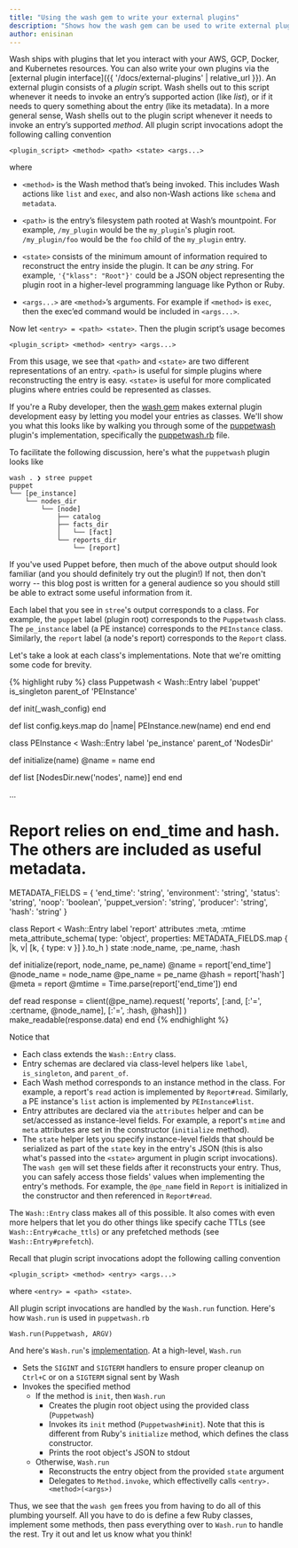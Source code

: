 ```yaml
---
title: "Using the wash gem to write your external plugins"
description: "Shows how the wash gem can be used to write external plugins"
author: enisinan
---
```


Wash ships with plugins that let you interact with your AWS, GCP, Docker, and Kubernetes resources. You can also write your own plugins via the [external plugin interface]({{ '/docs/external-plugins' | relative_url }}). An external plugin consists of a *plugin* script. Wash shells out to this script whenever it needs to invoke an entry’s supported action (like *list*), or if it needs to query something about the entry (like its metadata). In a more general sense, Wash shells out to the plugin script whenever it needs to invoke an entry’s supported *method*. All plugin script invocations adopt the following calling convention

```
<plugin_script> <method> <path> <state> <args...>
```

where

* `<method>` is the Wash method that’s being invoked. This includes Wash actions like `list` and `exec`, and also non-Wash actions like `schema` and `metadata`.

* `<path>` is the entry’s filesystem path rooted at Wash’s mountpoint. For example, `/my_plugin` would be the `my_plugin`'s plugin root. `/my_plugin/foo` would be the `foo` child of the `my_plugin` entry.

* `<state>` consists of the minimum amount of information required to reconstruct the entry inside the plugin. It can be _any_ string. For example, `'{"klass": "Root"}'` could be a JSON object representing the plugin root in a higher-level programming language like Python or Ruby.

* `<args...>` are `<method>`’s arguments. For example if `<method>` is `exec`, then the exec’ed command would be included in `<args...>`.

Now let `<entry> = <path> <state>`. Then the plugin script’s usage becomes

```
<plugin_script> <method> <entry> <args...>
```

From this usage, we see that `<path>` and `<state>` are two different representations of an entry. `<path>` is useful for simple plugins where reconstructing the entry is easy. `<state>` is useful for more complicated plugins where entries could be represented as classes.

If you're a Ruby developer, then the [wash gem](https://github.com/puppetlabs/wash-ruby/tree/0.1.2) makes external plugin development easy by letting you model your entries as classes. We'll show you what this looks like by walking you through some of the [puppetwash](https://github.com/puppetlabs/puppetwash/tree/dadfbc3bb7b4f8fe379086182c3006237028ffc8) plugin's implementation, specifically the [puppetwash.rb](https://github.com/puppetlabs/puppetwash/blob/dadfbc3bb7b4f8fe379086182c3006237028ffc8/puppetwash.rb) file.

To facilitate the following discussion, here's what the `puppetwash` plugin looks like

```
wash . ❯ stree puppet
puppet
└── [pe_instance]
    └── nodes_dir
        └── [node]
            ├── catalog
            ├── facts_dir
            │   └── [fact]
            └── reports_dir
                └── [report]
```

If you've used Puppet before, then much of the above output should look familiar (and you should definitely try out the plugin!) If not, then don't worry -- this blog post is written for a general audience so you should still be able to extract some useful information from it.

Each label that you see in `stree`'s output corresponds to a class. For example, the `puppet` label (plugin root) corresponds to the `Puppetwash` class. The `pe_instance` label (a PE instance) corresponds to the `PEInstance` class. Similarly, the `report` label (a node's report) corresponds to the `Report` class.

Let's take a look at each class's implementations. Note that we're omitting some code for brevity.

{% highlight ruby %}
class Puppetwash < Wash::Entry
  label 'puppet'
  is_singleton
  parent_of 'PEInstance'

  def init(_wash_config)
  end

  def list
    config.keys.map do |name|
       PEInstance.new(name)
    end
  end
end

class PEInstance < Wash::Entry
  label 'pe_instance'
  parent_of 'NodesDir'

  def initialize(name)
    @name = name
  end

  def list
    [NodesDir.new('nodes', name)]
  end
end

...

# Report relies on end_time and hash. The others are included as useful metadata.
METADATA_FIELDS = {
  'end_time': 'string',
  'environment': 'string',
  'status': 'string',
  'noop': 'boolean',
  'puppet_version': 'string',
  'producer': 'string',
  'hash': 'string'
}

class Report < Wash::Entry
  label 'report'
  attributes :meta, :mtime
  meta_attribute_schema(
      type: 'object',
      properties: METADATA_FIELDS.map { |k, v| [k, { type: v }] }.to_h
  )
  state :node_name, :pe_name, :hash

  def initialize(report, node_name, pe_name)
    @name = report['end_time']
    @node_name = node_name
    @pe_name = pe_name
    @hash = report['hash']
    @meta = report
    @mtime = Time.parse(report['end_time'])
  end

  def read
    response = client(@pe_name).request(
      'reports',
      [:and, [:'=', :certname, @node_name], [:'=', :hash, @hash]]
    )
    make_readable(response.data)
  end
end
{% endhighlight %}

Notice that

* Each class extends the `Wash::Entry` class.
* Entry schemas are declared via class-level helpers like `label`, `is_singleton`, and `parent_of`.
* Each Wash method corresponds to an instance method in the class. For example, a report's `read` action is implemented by `Report#read`. Similarly, a PE instance's `list` action is implemented by `PEInstance#list`.
* Entry attributes are declared via the `attributes` helper and can be set/accessed as instance-level fields. For example, a report's `mtime` and `meta` attributes are set in the constructor (`initialize` method).
* The `state` helper lets you specify instance-level fields that should be serialized as part of the `state` key in the entry's JSON (this is also what's passed into the `<state>` argument in plugin script invocations). The `wash gem` will set these fields after it reconstructs your entry. Thus, you can safely access those fields' values when implementing the entry's methods. For example, the `@pe_name` field in `Report` is initialized in the constructor and then referenced in `Report#read`.

The `Wash::Entry` class makes all of this possible. It also comes with even more helpers that let you do other things like specify cache TTLs (see `Wash::Entry#cache_ttls`) or any prefetched methods (see `Wash::Entry#prefetch`).

Recall that plugin script invocations adopt the following calling convention

```
<plugin_script> <method> <entry> <args...>
```

where `<entry> = <path> <state>`.

All plugin script invocations are handled by the `Wash.run` function. Here's how `Wash.run` is used in `puppetwash.rb`

```
Wash.run(Puppetwash, ARGV)
```

And here's `Wash.run`'s [implementation](https://github.com/puppetlabs/wash-ruby/blob/0.1.2/lib/wash.rb#L46-L91). At a high-level, `Wash.run`

* Sets the `SIGINT` and `SIGTERM` handlers to ensure proper cleanup on `Ctrl+C` or on a `SIGTERM` signal sent by Wash
* Invokes the specified method
  * If the method is `init`, then `Wash.run`
    * Creates the plugin root object using the provided class (`Puppetwash`)
    * Invokes its `init` method (`Puppetwash#init`). Note that this is different from Ruby's `initialize` method, which defines the class constructor.
    * Prints the root object's JSON to stdout
  * Otherwise, `Wash.run`
    * Reconstructs the entry object from the provided `state` argument
    * Delegates to `Method.invoke`, which effectivelly calls `<entry>.<method>(<args>)`

Thus, we see that the `wash gem` frees you from having to do all of this plumbing yourself. All you have to do is define a few Ruby classes, implement some methods, then pass everything over to `Wash.run` to handle the rest. Try it out and let us know what you think!
